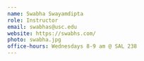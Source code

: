 ```yaml
---
name: Swabha Swayamdipta
role: Instructor
email: swabhas@usc.edu
website: https://swabhs.com/
photo: swabha.jpg
office-hours: Wednesdays 8-9 am @ SAL 238
---
```

